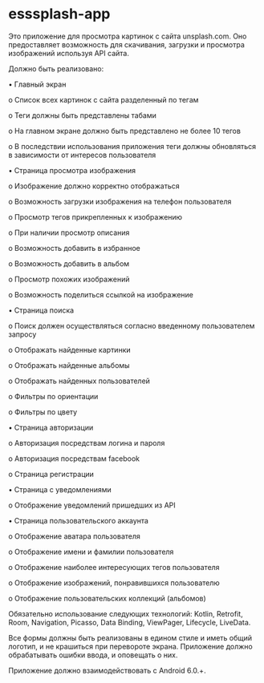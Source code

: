 # esssplash-app

Это приложение для просмотра картинок с сайта unsplash.com. Оно предоставляет возможность для скачивания, загрузки и просмотра изображений используя API сайта.

Должно быть реализовано:

•	Главный экран

o	Список всех картинок с сайта разделенный по тегам

o	Теги должны быть представлены табами

o	На главном экране должно быть представлено не более 10 тегов

o	В последствии использования приложения теги должны обновляться в зависимости от интересов пользователя

•	Страница просмотра изображения

o	Изображение должно корректно отображаться

o	Возможность загрузки изображения на телефон пользователя

o	Просмотр тегов прикрепленных к изображению

o	При наличии просмотр описания

o	Возможность добавить в избранное

o	Возможность добавить в альбом

o	Просмотр похожих изображений

o	Возможность поделиться ссылкой на изображение

•	Страница поиска

o	Поиск должен осуществляться согласно введенному пользователем запросу

o	Отображать найденные картинки

o	Отображать найденные альбомы

o	Отображать найденных пользователей

o	Фильтры по ориентации

o	Фильтры по цвету

•	Страница авторизации

o	Авторизация посредствам логина и пароля

o	Авторизация посредствам facebook

o	Страница регистрации

•	Страница с уведомлениями

o	Отображение уведомлений пришедших из API

•	Страница пользовательского аккаунта

o	Отображение аватара пользователя

o	Отображение имени и фамилии пользователя

o	Отображение наиболее интересующих тегов пользователя

o	Отображение изображений, понравившихся пользователю

o	Отображение пользовательских коллекций (альбомов)

Обязательно использование следующих технологий: Kotlin, Retrofit, Room, Navigation, Picasso, Data Binding, ViewPager, Lifecycle, LiveData.

Все формы должны быть реализованы в едином стиле и иметь общий логотип, и не крашиться при перевороте экрана. Приложение должно обрабатывать ошибки ввода, и оповещать о них.

Приложение должно взаимодействовать с Android 6.0.+. 
